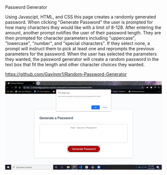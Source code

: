 Password Generator

Using Javascipt, HTML, and CSS this page creates a randomly generated password. When clicking "Generate Password" the user is prompted for how many characters they would like with a limit of 8-128. After entering the amount, another prompt notifies the user of their password length. They are then prompted for character parameters including "uppercase", "lowercase", "number", and "special characters". If they select none, a prompt will instruct them to pick at least one and reprompts the previous parameters for the password. 
When the user has selected the parameters they wanted, the password generator will create a random password in the text box that fit the length and other character choices they wanted.

https://github.com/Gavinmr1/Random-Password-Generator

![random password generator screenshot](/Assets/Screenshot.png?raw=true "Screenshot")


